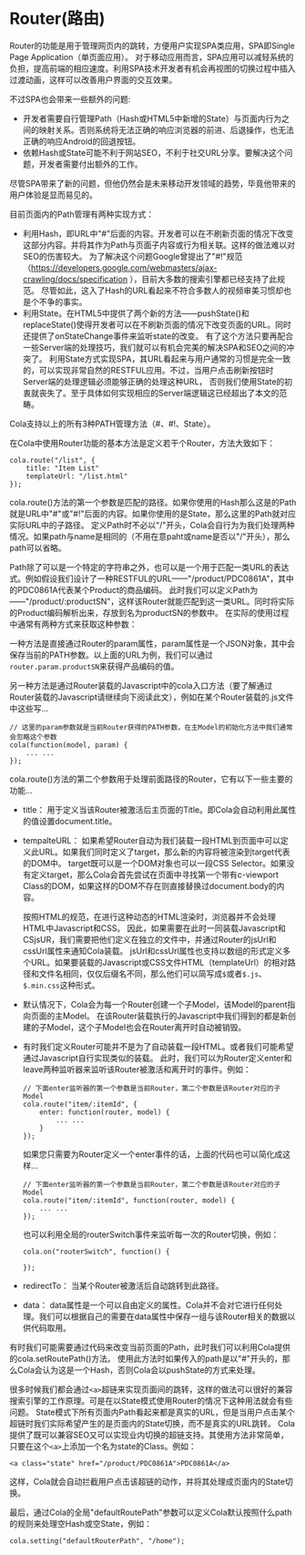 # Router(路由)

Router的功能是用于管理网页内的跳转，方便用户实现SPA类应用，SPA即Single Page Application（单页面应用）。
对于移动应用而言，SPA应用可以减轻系统的负担，提高前端的相应速度。利用SPA技术开发者有机会再视图的切换过程中插入过渡动画，这样可以改善用户界面的交互效果。

不过SPA也会带来一些额外的问题:
* 开发者需要自行管理Path（Hash或HTML5中新增的State）与页面内行为之间的映射关系。否则系统将无法正确的响应浏览器的前进、后退操作，也无法正确的响应Android的回退按钮。
* 依赖Hash或State可能不利于网站SEO，不利于社交URL分享。要解决这个问题，开发者需要付出额外的工作。

尽管SPA带来了新的问题，但他仍然会是未来移动开发领域的趋势，毕竟他带来的用户体验是显而易见的。

目前页面内的Path管理有两种实现方式：

* 利用Hash，即URL中"#"后面的内容。开发者可以在不刷新页面的情况下改变这部分内容。并将其作为Path与页面子内容或行为相关联。这样的做法难以对SEO的伤害较大。
 为了解决这个问题Google曾提出了"#!"规范（https://developers.google.com/webmasters/ajax-crawling/docs/specification ），目前大多数的搜索引擎都已经支持了此规范。
 尽管如此，这入了Hash的URL看起来不符合多数人的视频审美习惯却也是个不争的事实。
* 利用State。在HTML5中提供了两个新的方法——pushState()和replaceState()使得开发者可以在不刷新页面的情况下改变页面的URL。同时还提供了onStateChange事件来监听state的改变。
 有了这个方法只要再配合一些Server端的处理技巧，我们就可以有机会完美的解决SPA和SEO之间的冲突了。
 利用State方式实现SPA，其URL看起来与用户通常的习惯是完全一致的，可以实现非常自然的RESTFUL应用。不过，当用户点击刷新按钮时Server端的处理逻辑必须能够正确的处理这种URL，
 否则我们使用State的初衷就丧失了。至于具体如何实现相应的Server端逻辑这已经超出了本文的范畴。
 
Cola支持以上的所有3种PATH管理方法（#、#!、State）。

在Cola中使用Router功能的基本方法是定义若干个Router，方法大致如下：
```
cola.route("/list", {
	title: "Item List"
	templateUrl: "/list.html"
});
```

cola.route()方法的第一个参数是匹配的路径。如果你使用的Hash那么这是的Path就是URL中"#"或"#!"后面的内容。如果你使用的是State，那么这里的Path就对应实际URL中的子路径。
定义Path时不必以"/"开头，Cola会自行为为我们处理两种情况。如果path与name是相同的（不用在意paht或name是否以"/"开头），那么path可以省略。

Path除了可以是一个特定的字符串之外，也可以是一个用于匹配一类URL的表达式。例如假设我们设计了一种RESTFUL的URL——"/product/PDC0861A"，其中的PDC0861A代表某个Product的商品编码。
此时我们可以定义Path为——"/product/:productSN"，这样该Router就能匹配到这一类URL。同时将实际的Product编码解析出来，存放到名为productSN的参数中。
在实际的使用过程中通常有两种方式来获取这种参数：

一种方法是直接通过Router的param属性，param属性是一个JSON对象，其中会保存当前的PATH参数。以上面的URL为例，我们可以通过`router.param.productSN`来获得产品编码的值。

另一种方法是通过Router装载的Javascript中的cola入口方法（要了解通过Router装载的Javascript请继续向下阅读此文），例如在某个Router装载的.js文件中这些写...
```
// 这里的param参数就是当前Router获得的PATH参数，在主Model的初始化方法中我们通常会忽略这个参数
cola(function(model, param) {
	... ...
});
```

cola.route()方法的第二个参数用于处理前面路径的Router，它有以下一些主要的功能...
	
* title： 用于定义当该Router被激活后主页面的Title。即Cola会自动利用此属性的值设置document.title。

* tempalteURL： 如果希望Router自动为我们装载一段HTML到页面中可以定义此URL。如果我们同时定义了target，那么新的内容将被渲染到target代表的DOM中。
target既可以是一个DOM对象也可以一段CSS Selector。如果没有定义target，那么Cola会首先尝试在页面中寻找第一个带有c-viewport Class的DOM，如果这样的DOM不存在则直接替换过document.body的内容。

	按照HTML的规范，在进行这种动态的HTML渲染时，浏览器并不会处理HTML中Javascript和CSS。
	因此，如果需要在此时一同装载Javascript和CSjsUR，我们需要把他们定义在独立的文件中，并通过Router的jsUrl和cssUrl属性来通知Cola装载。
	jsUrl和cssUrl属性也支持以数组的形式定义多个URL。如果要装载的Javascript或CSS文件HTML（templateUrl）的相对路径和文件名相同，仅仅后缀名不同，那么他们可以简写成`$`或者`$.js`、`$.min.css`这种形式。

* 默认情况下，Cola会为每一个Router创建一个子Model，该Model的parent指向页面的主Model。
在该Router装载执行的Javascript中我们得到的都是新创建的子Model，这个子Model也会在Router离开时自动被销毁。

* 有时我们定义Router可能并不是为了自动装载一段HTML。或者我们可能希望通过Javascript自行实现类似的装载。
此时，我们可以为Router定义enter和leave两种监听器来监听该Router被激活和离开时的事件。例如：
   
	```
	// 下面enter监听器的第一个参数是当前Router，第二个参数是该Router对应的子Model
	cola.route("item/:itemId", {
		enter: function(router, model) {
			... ...
		}
	});
	```
	
	如果您只需要为Router定义一个enter事件的话，上面的代码也可以简化成这样...
	```
	// 下面enter监听器的第一个参数是当前Router，第二个参数是该Router对应的子Model
	cola.route("item/:itemId", function(router, model) {
		... ...
	});
	```
	 
	也可以利用全局的routerSwitch事件来监听每一次的Router切换，例如：
	```
	cola.on("routerSwitch", function() {
		
	});
	```
	
* redirectTo： 当某个Router被激活后自动跳转到此路径。
* data： data属性是一个可以自由定义的属性。Cola并不会对它进行任何处理。我们可以根据自己的需要在data属性中保存一组与该Router相关的数据以供代码取用。

有时我们可能需要通过代码来改变当前页面的Path，此时我们可以利用Cola提供的cola.setRoutePath()方法。
使用此方法时如果传入的path是以"#"开头的，那么Cola会认为这是一个Hash，否则Cola会以pushState的方式来处理。

很多时候我们都会通过`<a>`超链来实现页面间的跳转，这样的做法可以很好的兼容搜索引擎的工作原理。可是在以State模式使用Router的情况下这种用法就会有些问题。
State模式下所有页面内Path看起来都是真实的URL，但是当用户点击某个超链时我们实际希望产生的是页面内的State切换，而不是真实的URL跳转。
Cola提供了既可以兼容SEO又可以实现业内切换的超链支持。其使用方法非常简单，只要在这个`<a>`上添加一个名为state的Class。例如：
```
<a class="state" href="/product/PDC0861A">PDC0861A</a>
```

这样，Cola就会自动拦截用户点击该超链的动作，并将其处理成页面内的State切换。

最后，通过Cola的全局"defaultRoutePath"参数可以定义Cola默认按照什么path的规则来处理空Hash或空State，例如：
```
cola.setting("defaultRouterPath", "/home");
```